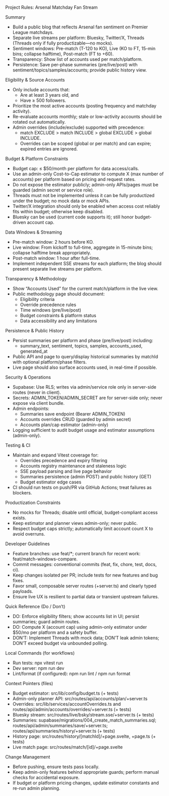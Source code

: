 Project Rules: Arsenal Matchday Fan Stream

Summary
- Build a public blog that reflects Arsenal fan sentiment on Premier League matchdays.
- Separate live streams per platform: Bluesky, Twitter/X, Threads (Threads only if fully productizable—no mocks).
- Sentiment windows: Pre-match (T-120 to KO), Live (KO to FT, 15-min bins; collapse halftime), Post-match (FT to +60).
- Transparency: Show list of accounts used per match/platform.
- Persistence: Save per-phase summaries (pre/live/post) with sentiment/topics/samples/accounts; provide public history view.

Eligibility & Source Accounts
- Only include accounts that:
  - Are at least 3 years old, and
  - Have ≥ 500 followers.
- Prioritize the most active accounts (posting frequency and matchday activity).
- Re-evaluate accounts monthly; stale or low-activity accounts should be rotated out automatically.
- Admin overrides (include/exclude) supported with precedence:
  - match EXCLUDE > match INCLUDE > global EXCLUDE > global INCLUDE.
  - Overrides can be scoped (global or per match) and can expire; expired entries are ignored.

Budget & Platform Constraints
- Budget cap: ≤ $50/month per platform for data access/calls.
- Use an admin-only Cost-to-Cap estimator to compute X (max number of accounts) per platform based on pricing and request rates.
- Do not expose the estimator publicly; admin-only APIs/pages must be guarded (admin secret or service role).
- Threads must not be implemented unless it can be fully productized under the budget; no mock data or mock APIs.
- Twitter/X integration should only be enabled when access cost reliably fits within budget; otherwise keep disabled.
- Bluesky can be used (current code supports it); still honor budget-driven account cap.

Data Windows & Streaming
- Pre-match window: 2 hours before KO.
- Live window: From kickoff to full-time, aggregate in 15-minute bins; collapse halftime break appropriately.
- Post-match window: 1 hour after full-time.
- Implement independent SSE streams for each platform; the blog should present separate live streams per platform.

Transparency & Methodology
- Show “Accounts Used” for the current match/platform in the live view.
- Public methodology page should document:
  - Eligibility criteria
  - Override precedence rules
  - Time windows (pre/live/post)
  - Budget constraints & platform status
  - Data accessibility and any limitations

Persistence & Public History
- Persist summaries per platform and phase (pre/live/post) including:
  - summary_text, sentiment, topics, samples, accounts_used, generated_at
- Public API and page to query/display historical summaries by matchId with optional platform/phase filters.
- Live page should also surface accounts used, in real-time if possible.

Security & Operations
- Supabase: Use RLS; writes via admin/service role only in server-side routes (never in client).
- Secrets: ADMIN_TOKEN/ADMIN_SECRET are for server-side only; never expose via client bundle.
- Admin endpoints:
  - Summaries save endpoint (Bearer ADMIN_TOKEN)
  - Accounts overrides CRUD (guarded by admin secret)
  - Accounts plan/cap estimator (admin-only)
- Logging sufficient to audit budget usage and estimator assumptions (admin-only).

Testing & CI
- Maintain and expand Vitest coverage for:
  - Overrides precedence and expiry filtering
  - Accounts registry maintenance and staleness logic
  - SSE payload parsing and live page behavior
  - Summaries persistence (admin POST) and public history (GET)
  - Budget estimator edge cases
- CI should run tests on push/PR via GitHub Actions; treat failures as blockers.

Productization Constraints
- No mocks for Threads; disable until official, budget-compliant access exists.
- Keep estimator and planner views admin-only; never public.
- Respect budget caps strictly; automatically limit account count X to avoid overruns.

Developer Guidelines
- Feature branches: use feat/*; current branch for recent work: feat/match-windows-compare.
- Commit messages: conventional commits (feat, fix, chore, test, docs, ci).
- Keep changes isolated per PR; include tests for new features and bug fixes.
- Favor small, composable server routes (+server.ts) and clearly typed payloads.
- Ensure live UX is resilient to partial data or transient upstream failures.

Quick Reference (Do / Don’t)
- DO: Enforce eligibility filters; show accounts list in UI; persist summaries; guard admin routes.
- DO: Compute X (account cap) using admin-only estimator under $50/mo per platform and a safety buffer.
- DON’T: Implement Threads with mock data; DON’T leak admin tokens; DON’T exceed budget via unbounded polling.

Local Commands (for workflows)
- Run tests: npx vitest run
- Dev server: npm run dev
- Lint/format (if configured): npm run lint / npm run format

Context Pointers (files)
- Budget estimator: src/lib/config/budget.ts (+ tests)
- Admin-only planner API: src/routes/api/accounts/plan/+server.ts
- Overrides: src/lib/services/accountOverrides.ts and routes/api/admin/accounts/overrides/+server.ts (+ tests)
- Bluesky stream: src/routes/live/bsky/stream.sse/+server.ts (+ tests)
- Summaries: supabase/migrations/004_create_match_summaries.sql; routes/api/admin/summaries/save/+server.ts; routes/api/summaries/history/+server.ts (+ tests)
- History page: src/routes/history/[matchId]/+page.svelte, +page.ts (+ tests)
- Live match page: src/routes/match/[id]/+page.svelte

Change Management
- Before pushing, ensure tests pass locally.
- Keep admin-only features behind appropriate guards; perform manual checks for accidental exposure.
- If budget or platform pricing changes, update estimator constants and re-run admin planning.
